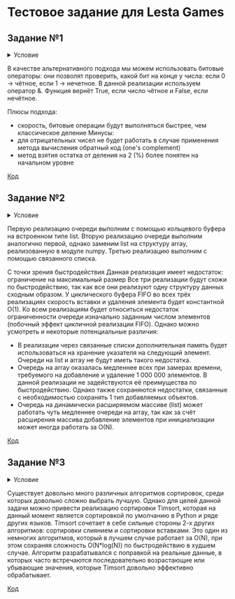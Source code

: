# Тестовое задание для Lesta Games

## Задание №1

<details>
  <summary>Условие</summary>
  На языке Python написать алгоритм (функцию) определения четности целого числа, который будет аналогичен нижеприведенному по функциональности, но отличен по своей сути. Объяснить плюсы и минусы обеих реализаций. 
  
  Пример: 
  
  def isEven(value):
  
        return value % 2 == 0
</details>

В качестве альтернативного подхода мы можем использовать битовые операторы: они позволят проверить, какой бит на конце у числа:
если 0 -> чётное, если 1 -> нечетное.
В данной реализации используем оператор &.
Функция вернёт True, если число чётное и False, если нечётное.

Плюсы подхода:
- скорость, битовые операции будут выполняться быстрее, чем классическое деление
Минусы:
- для отрицательных чисел не будет работать в случае применения метода вычисления обратный код (one's complement)
- метод взятия остатка от деления на 2 (%) более понятен на начальном уровне

[Код](https://github.com/IgorKalchenko/lesta_games_test_tasks/blob/main/task_1_lesta.py)

## Задание №2

<details>
  <summary>Условие</summary>
  На языке Python написать минимум 2 класса, реализовывающих циклический буфер FIFO. Объяснить плюсы и минусы каждой реализации.
  
  Оценивается:
  
  - Полнота и качество реализации
  - Оформление кода
  - Наличие сравнения и пояснения по быстродействию
</details>

Первую реализацию очереди выполним с помощью кольцевого буфера на встроенном типе list.
Вторую реализацию очереди выполним аналогично первой, однако заменим list на структуру array, реализованную в модуле numpy.
Третью реализацию выполним с помощью связанного списка.

С точки зрения быстродействия 
Данная реализация имеет недостаток: ограничение на максимальный размер
Все три реализации будут схожи по быстродействию, так как все они реализуют одну структуру данных сходным образом. У циклического буфера FIFO во всех трёх реализациях скорость вставки и удаления элемента будет константной O(1). Ко всем реализациям будет относиться недостаток ограниченности очереди изначально заданным числом элементов (побочный эффект цикличной реализации FIFO). Однако можно усмотреть и некоторые потенциальные различия: 
-	В реализации через связанные списки дополнительная память будет использоваться на хранение указателя на следующий элемент. Очереди на list и array не будут иметь такого недостатка.
-	Очередь на array оказалась медленнее всех при замерах времени, требуемого на добавление и удаление 1 000 000 элементов. В данной реализации не задействуются её преимущества по быстродействию. Однако также сохраняются недостатки, связанные с необходимостью сохранять 1 тип добавляемых объектов.
-	Очередь на динамически расширяемом массиве (list) может работать чуть медленнее очереди на array, так как за счёт расширения массива добавление элементов при инициализации может иногда работать за O(N).

[Код](https://github.com/IgorKalchenko/lesta_games_test_tasks/blob/main/task_2_lesta.py)


## Задание №3

<details>
  <summary>Условие</summary>
  На языке Python предложить алгоритм, который быстрее всего (по процессорным тикам) отсортирует данный ей массив чисел. Массив может быть любого размера со случайным порядком чисел (в том числе и отсортированным). Объяснить, почему вы считаете, что функция соответствует заданным критериям.
</details>

Существует довольно много различных алгоритмов сортировок, среди которых довольно сложно выбрать лучшую. Однако для целей данной задачи можно привести реализацию сортировки Timsort, которая на данный момент является сортировкой по умолчанию в Python и ряде других языков. Timsort сочетает в себе сильные стороны 2-х других алгоритмов: сортировки слиянием и сортировки вставками. Это один из немногих алгоритмов, который в лучшем случае работает за O(N), при этом сохраняя сложность O(N*log(N)) по быстродействию в худшем случае. Алгоритм разрабатывался с поправкой на реальные данные, в которых часто встречаются последовательно возрастающие или убывающие значения, которые Timsort довольно эффективно обрабатывает.

[Код]( https://github.com/IgorKalchenko/lesta_games_test_tasks/blob/main/task_3_lesta.py)
